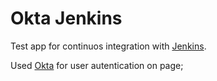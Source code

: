 # Okta Jenkins
Test app for continuos integration with [Jenkins](https://jenkins.io/).

Used [Okta](https://www.okta.com/) for user autentication on page;